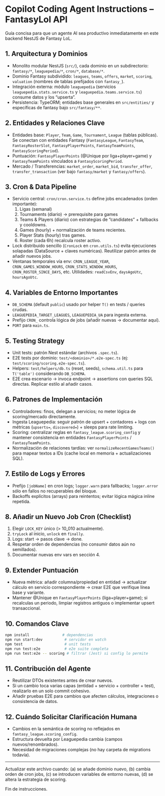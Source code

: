 # Copilot Coding Agent Instructions – FantasyLol API

Guía concisa para que un agente AI sea productivo inmediatamente en este backend NestJS de Fantasy LoL.

## 1. Arquitectura y Dominios
- Monolito modular NestJS (`src/`), cada dominio en un subdirectorio: `fantasy/*`, `leaguepedia/*`, `cron/*`, `database/*`.
- Dominio Fantasy subdividido: `leagues`, `teams`, `offers`, `market`, `scoring`, `valuation` (nombres de tablas prefijados con `fantasy_`).
- Integración externa: módulo `leaguepedia` (servicios `leaguepedia.stats.service.ts` y `leaguepedia.teams.service.ts`) consume datos y los “upserta”.
- Persistencia: TypeORM; entidades base generales en `src/entities/` y específicas de fantasy bajo `src/fantasy/**`.

## 2. Entidades y Relaciones Clave
- Entidades base: `Player`, `Team`, `Game`, `Tournament`, `League` (tablas públicas). Se conectan con entidades Fantasy (`FantasyLeague`, `FantasyTeam`, `FantasyRosterSlot`, `FantasyPlayerPoints`, `FantasyTeamPoints`, `FantasyScoringPeriod`).
- Puntuación: `FantasyPlayerPoints` (@Unique por liga+player+game) y `FantasyTeamPoints` vinculados a `FantasyScoringPeriod`.
- Mercado / Transferencias: `market_order`, `market_bid`, `transfer_offer`, `transfer_transaction` (ver bajo `fantasy/market` y `fantasy/offers`).

## 3. Cron & Data Pipeline
- Servicio central: `cron/cron.service.ts` define jobs encadenados (orden importante):
  1) Ligas (semanal)
  2) Tournaments (diario) → prerequisite para games
  3) Teams & Players (diario) con estrategias de “candidates” + fallbacks y cooldowns.
  4) Games (hourly) + normalización de teams recientes.
  5) Player Stats (hourly) tras games.
  6) Roster (cada 6h) recalcula roster activo.
- Lock distribuido sencillo (`CronLock` en `cron.utils.ts`) evita ejecuciones solapadas (DataSource + claves numéricas). Reutilizar patrón antes de añadir nuevos jobs.
- Ventanas temporales vía env: `CRON_LEAGUE_YEAR`, `CRON_GAMES_WINDOW_HOURS`, `CRON_STATS_WINDOW_HOURS`, `CRON_ROSTER_SINCE_DAYS`, etc. Utilidades: `readCsvEnv`, `daysAgoUtc`, `hoursAgoUtc`.

## 4. Variables de Entorno Importantes
- `DB_SCHEMA` (default `public`) usado por helper `T()` en tests / queries crudas.
- `LEAGUEPEDIA_TARGET_LEAGUES`, `LEAGUEPEDIA_UA` para ingesta externa.
- Prefijo `CRON_` controla lógica de jobs (añadir nuevas → documentar aquí).
- `PORT` para `main.ts`.

## 5. Testing Strategy
- Unit tests: patrón Nest estándar (archivos `.spec.ts`).
- E2E tests por dominio: `test/<dominio>/*.e2e-spec.ts` (ej: `test/scoring/scoring.e2e-spec.ts`).
- Helpers: `test/helpers/db.ts` (reset, seeds), `schema.util.ts` para `T('table')` considerando `DB_SCHEMA`.
- E2E crea escenario → invoca endpoint → assertions con queries SQL directas. Replicar estilo al añadir casos.

## 6. Patrones de Implementación
- Controladores: finos, delegan a servicios; no meter lógica de scoring/mercado directamente.
- Ingesta Leaguepedia: seguir patrón de upsert + contadores + logs con métricas (`upserts=`, `discovered=`) + sleeps para rate limiting.
- Scoring: centralizar reglas en `fantasy_league.scoring_config` y mantener consistencia en entidades `FantasyPlayerPoints` / `FantasyTeamPoints`.
- Normalización de relaciones tardías: ver `normalizeRecentGamesTeams()` para mapear textos a IDs (cache local en memoria + actualizaciones SQL).

## 7. Estilo de Logs y Errores
- Prefijo `[jobName]` en cron logs; `logger.warn` para fallbacks; `logger.error` sólo en fallos no recuperables del bloque.
- Backoffs explícitos (arrays) para reintentos; evitar lógica mágica inline repetida.

## 8. Añadir un Nuevo Job Cron (Checklist)
1. Elegir `LOCK_KEY` único (> 10_010 actualmente).
2. `tryLock` al inicio, `unlock` en `finally`.
3. Logs: start → pasos clave → done.
4. Respetar orden de dependencias (no consumir datos aún no semillados).
5. Documentar nuevas env vars en sección 4.

## 9. Extender Puntuación
- Nueva métrica: añadir columna/propiedad en entidad → actualizar cálculo en servicio correspondiente → crear E2E que verifique línea base y variante.
- Mantener @Unique en `FantasyPlayerPoints` (liga+player+game); si recalculas un periodo, limpiar registros antiguos o implementar upsert transaccional.

## 10. Comandos Clave
```bash
npm install               # dependencias
npm run start:dev          # servidor en watch
npm test                   # unit tests
npm run test:e2e           # e2e suite completa
npm run test:e2e -- scoring # filtrar (Jest) si config lo permite
```

## 11. Contribución del Agente
- Reutilizar DTOs existentes antes de crear nuevos.
- Si un cambio toca varias capas (entidad + servicio + controller + test), realizarlo en un solo commit cohesivo.
- Añadir pruebas E2E para cambios que afecten cálculos, integraciones o consistencia de datos.

## 12. Cuándo Solicitar Clarificación Humana
- Cambios en la semántica de scoring no reflejados en `fantasy_league.scoring_config`.
- Estructura devuelta por Leaguepedia cambia (campos nuevos/renombrados).
- Necesidad de migraciones complejas (no hay carpeta de migrations todavía).

---
Actualizar este archivo cuando: (a) se añade dominio nuevo, (b) cambia orden de cron jobs, (c) se introducen variables de entorno nuevas, (d) se altera la estrategia de scoring.

Fin de instrucciones.